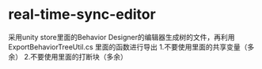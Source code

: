 # real-time-sync-editor
采用unity store里面的Behavior Designer的编辑器生成树的文件，再利用ExportBehaviorTreeUtil.cs 里面的函数进行导出
1.不要使用里面的共享变量（多余）
2.不要使用里面的打断块（多余）
